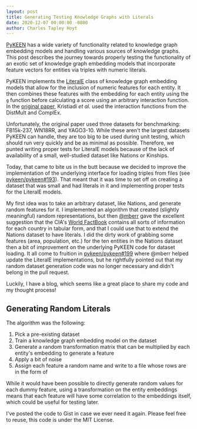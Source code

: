 ```yaml
---
layout: post
title: Generating Testing Knowledge Graphs with Literals
date: 2020-12-07 00:00:00 -0800
author: Charles Tapley Hoyt
---
```

[PyKEEN](https://github.com/pykeen/pykeen/) has a wide variety of functionality related
to knowledge graph embedding models  and handling various sources of knowledge graphs.
This post describes the journey towards  properly testing the functionality of an exotic
set of knowledge graph embedding models  that incorporate feature vectors for entities
via triples with numeric literals.

PyKEEN implements the [LiteralE](https://github.com/SmartDataAnalytics/LiteralE) class of
knowledge graph embedding models that allow for the inclusion of numeric features for each
entity. It then combines these features with the embedding for each entity using the `g`
function before calculating a score using an arbitrary interaction function. In the
[original paper](https://arxiv.org/abs/1802.00934), Kristiadi *et al.*  used the interaction
functions from the DistMult and ComplEx.

Unfortunately, the original paper used three datasets for benchmarking: FB15k-237, WN18RR,
and YAGO3-10. While these aren't the largest datasets PyKEEN can handle, they are too big
to be used during unit testing, which should run very quickly and be as minimal as possible.
Therefore, we punted writing proper tests for LiteralE models because of the lack of availability
of a small, well-studied dataset like Nations or Kinships.

Today, that came to bite us in the butt because we decided to improve the implementation
of the underlying interface for loading triples from files
(see [pykeen/pykeen#193](https://github.com/pykeen/pykeen/pull/193)). That meant that it
was time to set off on creating a dataset that was small and had literals  in it and
implementing proper tests for the LiteralE models.

My first idea was to take an arbitrary dataset, like Nations, and generate random features
for it. I implemented an algorithm that created (slightly meaningful) random
representations, but then [@mberr](https://github.com/mberr/) gave the excellent suggestion that the CIA's
[World FactBook](https://www.cia.gov/library/publications/the-world-factbook/) contains all sorts of
information for each country in tabular form, and that I could use that to extend the Nations dataset
to have literals. I did the dirty work of grabbing some features (area, population, etc.) for
the ten entities in the Nations dataset then a bit of improvement on the underlying PyKEEN code
for dataset loading. It all come to fruition in [pykeen/pykeen#199](https://github.com/pykeen/pykeen/pull/199)
where @mberr helped update the LiteralE implementations, but he rightfully pointed out that my
random dataset generation code was no longer necessary and didn't belong in the pull request.

Luckily, I have a blog, which seems like a great place to share my code and my thought process!

## Generating Random Literals

The algorithm was the following:

1. Pick a pre-existing dataset
2. Train a knowledge graph embedding model on the dataset
3. Generate a random transformation matrix that can be multiplied by each entity's embedding to
   generate a feature
4. Apply a bit of noise
5. Assign each feature a random name and write to a file whose rows are in the form of
   <entity> <random feature name> <random feature value>

While it would have been possible to directly generate random values for each dummy
feature, using a transformation on the entity embeddings means that each feature will
have some correlation to the embeddings itself, which could be useful for testing later.

I've posted the code to Gist in case we ever need it again. Please feel free to reuse,
this code is under the MIT License.

<script src="https://gist.github.com/cthoyt/fc0032168607b5b8bad342393fed0773.js"></script>
